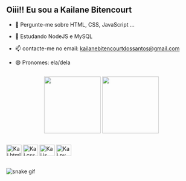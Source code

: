 ## Oiii!! Eu sou a Kailane Bitencourt

- 💬 Pergunte-me sobre HTML, CSS, JavaScript ...
- 🌱 Estudando NodeJS e MySQL
- 📫 contacte-me no email: kailanebitencourtdossantos@gmail.com
- 😄 Pronomes: ela/dela

  ##

<div align="center">
  <img height="150em" align="center" src="https://github-readme-stats.vercel.app/api?username=KailaneBitencourt&theme=radical" />
  <img height="150em" align="center" src="https://github-readme-stats.vercel.app/api/top-langs?username=KailaneBitencourt&layout=compact&langs_count=8&card_width=310&theme=radical" />
</div>

##

<div style="display: inline_block"> 
  <img text-align="center" alt="Kai.html" height="30" width="40" src="https://cdn.jsdelivr.net/gh/devicons/devicon@latest/icons/html5/html5-original.svg" />  
  <img text-align="center" alt="Kai.css" height="30" width="40" src="https://cdn.jsdelivr.net/gh/devicons/devicon@latest/icons/css3/css3-original.svg" />        
  <img text-align="center" alt="Kai.js" height="30" width="40"  src="https://cdn.jsdelivr.net/gh/devicons/devicon@latest/icons/javascript/javascript-original.svg" />
  <img text-align="center" alt="Kai.py" height="30" width="40" src="https://cdn.jsdelivr.net/gh/devicons/devicon@latest/icons/python/python-original.svg" />
          
</div>

##
![snake gif](https://github.com/KailaneBitencourt/KailaneBitencourt/blob/output/github-contribution-grid-snake.svg)
